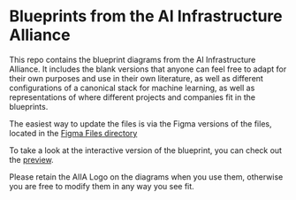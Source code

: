 # Blueprints from the AI Infrastructure Alliance

This repo contains the blueprint diagrams from the AI Infrastructure Alliance.  It includes the blank versions that anyone can feel free to adapt for their own purposes and use in their own literature, as well as different configurations of a canonical stack for machine learning, as well as representations of where different projects and companies fit in the blueprints.

The easiest way to update the files is via the Figma versions of the files, located in the [Figma Files directory](https://github.com/ai-infrastructure-alliance/blueprints/tree/main/figma-files)

To take a look at the interactive version of the blueprint, you can check out the [preview](https://ai-infrastructure-alliance.github.io/blueprints/interactive-stack-diagram/stack.html).

Please retain the AIIA Logo on the diagrams when you use them, otherwise you are free to modify them in any way you see fit.

